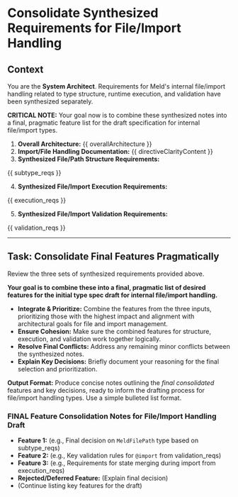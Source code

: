 # Consolidate Synthesized Requirements for File/Import Handling

## Context

You are the **System Architect**. Requirements for Meld's internal file/import handling related to type structure, runtime execution, and validation have been synthesized separately.

**CRITICAL NOTE:** Your goal now is to combine these synthesized notes into a final, pragmatic feature list for the draft specification for internal file/import types.

1.  **Overall Architecture:** {{ overallArchitecture }}
2.  **Import/File Handling Documentation:** {{ directiveClarityContent }}
3.  **Synthesized File/Path Structure Requirements:**

{{ subtype_reqs }}

4.  **Synthesized File/Import Execution Requirements:**

{{ execution_reqs }}

5.  **Synthesized File/Import Validation Requirements:**

{{ validation_reqs }}


---

## Task: Consolidate Final Features Pragmatically

Review the three sets of synthesized requirements provided above.

**Your goal is to combine these into a final, pragmatic list of desired features for the initial type spec draft for internal file/import handling.**

*   **Integrate & Prioritize:** Combine the features from the three inputs, prioritizing those with the highest impact and alignment with architectural goals for file and import management.
*   **Ensure Cohesion:** Make sure the combined features for structure, execution, and validation work together logically.
*   **Resolve Final Conflicts:** Address any remaining minor conflicts between the synthesized notes.
*   **Explain Key Decisions:** Briefly document your reasoning for the final selection and prioritization.

**Output Format:** Produce concise notes outlining the *final consolidated* features and key decisions, ready to inform the drafting process for file/import handling types. Use a simple bulleted list format.

### FINAL Feature Consolidation Notes for File/Import Handling Draft

*   **Feature 1:** (e.g., Final decision on `MeldFilePath` type based on subtype_reqs)
*   **Feature 2:** (e.g., Key validation rules for `@import` from validation_reqs)
*   **Feature 3:** (e.g., Requirements for state merging during import from execution_reqs)
*   **Rejected/Deferred Feature:** (Explain final decision)
*   (Continue listing key features for the draft) 